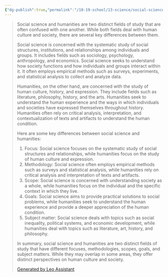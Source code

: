 ```yaml
---
{"dg-publish":true,"permalink":"/10-19-school/13-science/social-science-vs-humanities/","created":"2024-02-28","updated":"2024-03-06T13:56:09-05:00"}
---
```


> Social science and humanities are two distinct fields of study that are often confused with one another. While both fields deal with human culture and society, there are several key differences between them.
> 
> Social science is concerned with the systematic study of social structures, institutions, and relationships among individuals and groups. It includes fields such as sociology, psychology, anthropology, and economics. Social science seeks to understand how society functions and how individuals and groups interact within it. It often employs empirical methods such as surveys, experiments, and statistical analysis to collect and analyze data.
> 
> Humanities, on the other hand, are concerned with the study of human culture, history, and expression. They include fields such as literature, philosophy, history, and the arts. Humanities seek to understand the human experience and the ways in which individuals and societies have expressed themselves throughout history. Humanities often rely on critical analysis, interpretation, and contextualization of texts and artifacts to understand the human condition.
> 
> Here are some key differences between social science and humanities:
> 
> 1. Focus: Social science focuses on the systematic study of social structures and relationships, while humanities focus on the study of human culture and expression.
> 2. Methodology: Social science often employs empirical methods such as surveys and statistical analysis, while humanities rely on critical analysis and interpretation of texts and artifacts.
> 3. Scope: Social science is concerned with understanding society as a whole, while humanities focus on the individual and the specific context in which they live.
> 4. Goals: Social science aims to provide practical solutions to social problems, while humanities seek to understand the human experience and provide a deeper appreciation of the human condition.
> 5. Subject matter: Social science deals with topics such as social inequality, political systems, and economic development, while humanities deal with topics such as literature, art, history, and philosophy.
> 
> In summary, social science and humanities are two distinct fields of study that have different focuses, methodologies, scopes, goals, and subject matters. While they may overlap in some areas, they offer distinct perspectives on human culture and society.
> 
> [Generated by Leo Assistant](https://brave.com/leo/)
